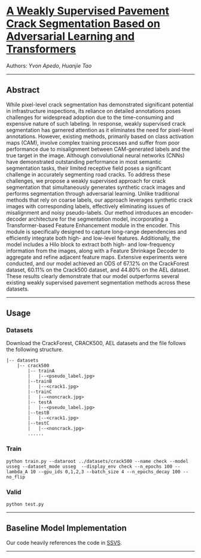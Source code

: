# [A Weakly Supervised Pavement Crack Segmentation Based on Adversarial Learning and Transformers](https://)

Authors: *Yvon Apedo*, *Huanjie Tao*

---
## Abstract

While pixel-level crack segmentation has demonstrated significant potential in infrastructure inspections, its reliance on detailed annotations poses challenges for widespread adoption due to the time-consuming and expensive nature of such labeling. In response, weakly supervised crack segmentation has garnered attention as it eliminates the need for pixel-level annotations. However, existing methods, primarily based on class activation maps (CAM), involve complex training processes and suffer from poor performance due to misalignment between CAM-generated labels and the true target in the image. Although convolutional neural networks (CNNs) have demonstrated outstanding performance in most semantic segmentation tasks, their limited receptive field poses a significant challenge in accurately segmenting road cracks. To address these challenges, we propose a weakly supervised approach for crack segmentation that simultaneously generates synthetic crack images and performs segmentation through adversarial learning. Unlike traditional methods that rely on coarse labels, our approach leverages synthetic crack images with corresponding labels, effectively eliminating issues of misalignment and noisy pseudo-labels. Our method introduces an encoder-decoder architecture for the segmentation model, incorporating a Transformer-based Feature Enhancement module in the encoder. This module is specifically designed to capture long-range dependencies and efficiently integrate both high- and low-level features. Additionally, the model includes a Hilo block to extract both high- and low-frequency information from the images, along with a Feature Shrinkage Decoder to aggregate and refine adjacent feature maps. Extensive experiments were conducted, and our model achieved an ODS of 67.12% on the CrackForest dataset, 60.11% on the Crack500 dataset, and 44.80% on the AEL dataset. These results clearly demonstrate that our model outperforms several existing weakly supervised pavement segmentation methods across these datasets.


---

## Usage
### Datasets
Download the CrackForest, CRACK500, AEL datasets and the file follows the following structure.

```
|-- datasets
    |-- crack500
        |-- trainA
        |   |--<pseudo_label.jpg>
        |--trainB
        |   |--<crack1.jpg>
        |--trainC
        |   |--<noncrack.jpg>
        |-- testA
        |   |--<pseudo_label.jpg>
        |--testB
        |   |--<crack1.jpg>
        |--testC
        |   |--<noncrack.jpg>
        ......
```

 
### Train

```
python train.py --dataroot ../datasets/crack500 --name check --model usseg --dataset_mode usseg  --display_env check --n_epochs 100 --lambda_A 10 --gpu_ids 0,1,2,3 --batch_size 4 --n_epochs_decay 100 --no_flip     
```
### Valid

```
python test.py
```

---
## Baseline Model Implementation


Our code heavily references the code in [SSVS](https://github.com/AISIGSJTU/SSVS).

---

